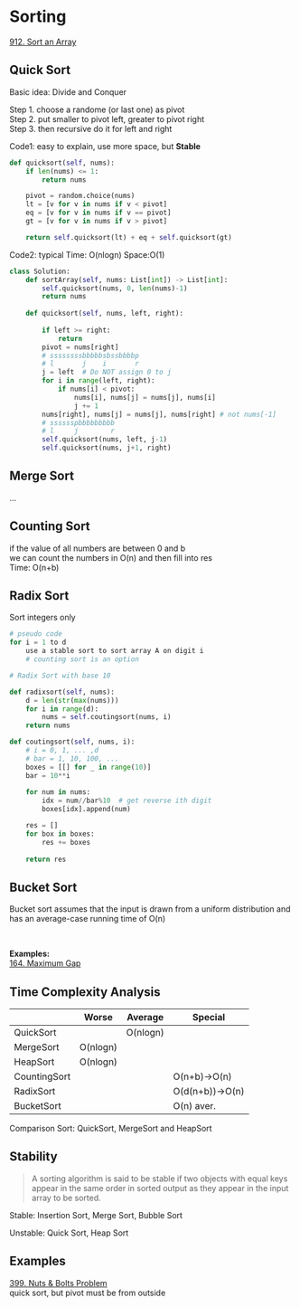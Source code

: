 # Sorting 

[912. Sort an Array](https://leetcode.com/problems/sort-an-array/)

## Quick Sort

Basic idea: Divide and Conquer

Step 1. choose a randome (or last one) as pivot\
Step 2. put smaller to pivot left, greater to pivot right\
Step 3. then recursive do it for left and right

Code1: easy to explain, use more space, but __Stable__
```python
def quicksort(self, nums):
    if len(nums) <= 1:
        return nums

    pivot = random.choice(nums)
    lt = [v for v in nums if v < pivot]
    eq = [v for v in nums if v == pivot]
    gt = [v for v in nums if v > pivot]

    return self.quicksort(lt) + eq + self.quicksort(gt)
```

Code2: typical
Time: O(nlogn) Space:O(1)
```python
class Solution:
    def sortArray(self, nums: List[int]) -> List[int]:
        self.quicksort(nums, 0, len(nums)-1)
        return nums
    
    def quicksort(self, nums, left, right):
    
        if left >= right:
            return 
        pivot = nums[right]
        # ssssssssbbbbbsbssbbbbp
        # l       j    i       r
        j = left  # Do NOT assign 0 to j
        for i in range(left, right): 
            if nums[i] < pivot:
                nums[i], nums[j] = nums[j], nums[i]
                j += 1
        nums[right], nums[j] = nums[j], nums[right] # not nums[-1]
        # sssssspbbbbbbbbb
        # l     j        r
        self.quicksort(nums, left, j-1)
        self.quicksort(nums, j+1, right)
```

## Merge Sort

...

## Counting Sort

if the value of all numbers are between 0 and b\
we can count the numbers in O(n) and then fill into res\
Time: O(n+b)

## Radix Sort 

Sort integers only

```python
# pseudo code
for i = 1 to d
    use a stable sort to sort array A on digit i 
    # counting sort is an option
```

```python
# Radix Sort with base 10

def radixsort(self, nums):
    d = len(str(max(nums)))
    for i in range(d):
        nums = self.coutingsort(nums, i)
    return nums

def coutingsort(self, nums, i):
    # i = 0, 1, ... ,d
    # bar = 1, 10, 100, ...
    boxes = [[] for _ in range(10)]
    bar = 10**i 
    
    for num in nums:
        idx = num//bar%10  # get reverse ith digit
        boxes[idx].append(num)  

    res = []
    for box in boxes:
        res += boxes
        
    return res

```

## Bucket Sort 

Bucket sort assumes that the input is drawn from a uniform distribution and has an average-case running time of O(n)

<br>

__Examples:__\
[164. Maximum Gap](https://leetcode.com/problems/maximum-gap/)

## Time Complexity Analysis

|              | Worse    | Average  | Special      |
|--------------|----------|----------|--------------|
| QuickSort    |          | O(nlogn) |              |
| MergeSort    | O(nlogn) |          |              |
| HeapSort     | O(nlogn) |          |              |
| CountingSort |          |          | O(n+b)->O(n) |
| RadixSort    |          |          | O(d(n+b))->O(n) |
| BucketSort   |          |          | O(n) aver.   |

Comparison Sort: QuickSort, MergeSort and HeapSort

## Stability
> A sorting algorithm is said to be stable if two objects with equal keys appear in the same order in sorted output as they appear in the input array to be sorted.

Stable: Insertion Sort, Merge Sort, Bubble Sort

Unstable: Quick Sort, Heap Sort

## Examples

[399. Nuts & Bolts Problem](https://www.lintcode.com/problem/nuts-bolts-problem/)
\
quick sort, but pivot must be from outside



